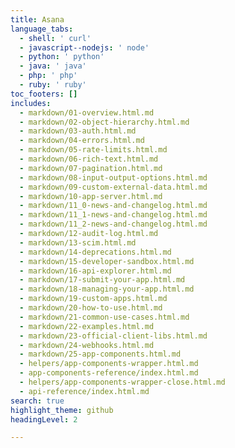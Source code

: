 ```yaml
---
title: Asana
language_tabs:
  - shell: ' curl'
  - javascript--nodejs: ' node'
  - python: ' python'
  - java: ' java'
  - php: ' php'
  - ruby: ' ruby'
toc_footers: []
includes:
  - markdown/01-overview.html.md
  - markdown/02-object-hierarchy.html.md
  - markdown/03-auth.html.md
  - markdown/04-errors.html.md
  - markdown/05-rate-limits.html.md
  - markdown/06-rich-text.html.md
  - markdown/07-pagination.html.md
  - markdown/08-input-output-options.html.md
  - markdown/09-custom-external-data.html.md
  - markdown/10-app-server.html.md
  - markdown/11_0-news-and-changelog.html.md
  - markdown/11_1-news-and-changelog.html.md
  - markdown/11_2-news-and-changelog.html.md
  - markdown/12-audit-log.html.md
  - markdown/13-scim.html.md
  - markdown/14-deprecations.html.md
  - markdown/15-developer-sandbox.html.md
  - markdown/16-api-explorer.html.md
  - markdown/17-submit-your-app.html.md
  - markdown/18-managing-your-app.html.md
  - markdown/19-custom-apps.html.md
  - markdown/20-how-to-use.html.md
  - markdown/21-common-use-cases.html.md
  - markdown/22-examples.html.md
  - markdown/23-official-client-libs.html.md
  - markdown/24-webhooks.html.md
  - markdown/25-app-components.html.md
  - helpers/app-components-wrapper.html.md
  - app-components-reference/index.html.md
  - helpers/app-components-wrapper-close.html.md
  - api-reference/index.html.md
search: true
highlight_theme: github
headingLevel: 2

---
```

